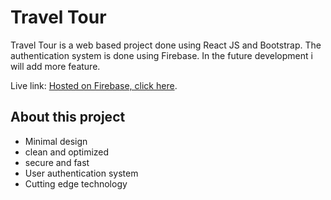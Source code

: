 # Travel Tour
Travel Tour is a web based project done using React JS and Bootstrap. 
The authentication system is done using Firebase. In the future development 
i will add more feature. 

Live link:  [Hosted on Firebase, click here](https://travel-tour-dee5d.web.app).

## About this project
 - Minimal design
 - clean and optimized 
 - secure and fast 
 - User authentication system 
 - Cutting edge technology
 